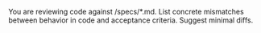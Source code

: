 You are reviewing code against /specs/\*.md. List concrete mismatches between behavior in code and acceptance criteria. Suggest minimal diffs.
